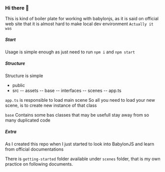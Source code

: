### Hi there 👋

This is kind of boiler plate for working with babylonjs, as it is said on official web site that
it is almost hard to make local dev environment `Actually it was`

##### Start

Usage is simple enough as just need to run
`npm i`
and
`npm start`

##### Structure

Structure is simple

- public
- src
-- assets
-- base
-- interfaces
-- scenes
-- app.ts

`app.ts` is responsible to load main scene
So all you need to load your new scene, is to create new instance of that class


`base` Contains some bas classes that may be usefull stay away from so many duplicated code

##### Extra

As I created this repo when I just started to look into BabylonJS and learn from official documentations

There is `getting-started` folder available under `scenes` folder, that is my own practice on following
documents.
